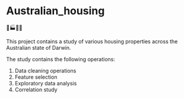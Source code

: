# Australian_housing

🏡🏭🏢🏬

This project contains a study of various housing properties across the Australian state of Darwin.

The study contains the following operations:

1. Data cleaning operations
2. Feature selection
3. Exploratory data analysis
4. Correlation study
